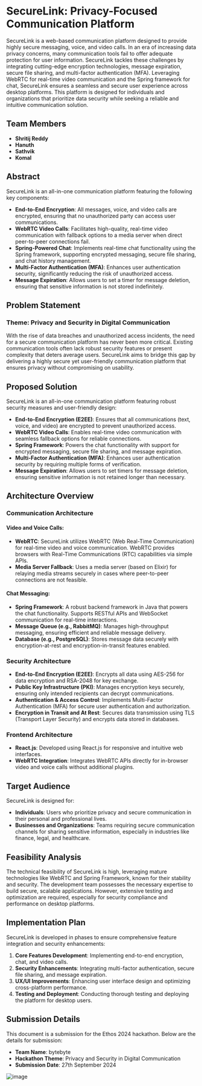 # SecureLink: Privacy-Focused Communication Platform

SecureLink is a web-based communication platform designed to provide highly secure messaging, voice, and video calls. In an era of increasing data privacy concerns, many communication tools fail to offer adequate protection for user information. SecureLink tackles these challenges by integrating cutting-edge encryption technologies, message expiration, secure file sharing, and multi-factor authentication (MFA). Leveraging WebRTC for real-time video communication and the Spring framework for chat, SecureLink ensures a seamless and secure user experience across desktop platforms. This platform is designed for individuals and organizations that prioritize data security while seeking a reliable and intuitive communication solution.

## Team Members

- **Shritij Reddy**
- **Hanuth** 
- **Sathvik** 
- **Komal**

## Abstract

SecureLink is an all-in-one communication platform featuring the following key components:

- **End-to-End Encryption**: All messages, voice, and video calls are encrypted, ensuring that no unauthorized party can access user communications.
- **WebRTC Video Calls**: Facilitates high-quality, real-time video communication with fallback options to a media server when direct peer-to-peer connections fail.
- **Spring-Powered Chat**: Implements real-time chat functionality using the Spring framework, supporting encrypted messaging, secure file sharing, and chat history management.
- **Multi-Factor Authentication (MFA)**: Enhances user authentication security, significantly reducing the risk of unauthorized access.
- **Message Expiration**: Allows users to set a timer for message deletion, ensuring that sensitive information is not stored indefinitely.

## Problem Statement

### Theme: Privacy and Security in Digital Communication

With the rise of data breaches and unauthorized access incidents, the need for a secure communication platform has never been more critical. Existing communication tools often lack robust security features or present complexity that deters average users. SecureLink aims to bridge this gap by delivering a highly secure yet user-friendly communication platform that ensures privacy without compromising on usability.

## Proposed Solution

SecureLink is an all-in-one communication platform featuring robust security measures and user-friendly design:

- **End-to-End Encryption (E2EE)**: Ensures that all communications (text, voice, and video) are encrypted to prevent unauthorized access.
- **WebRTC Video Calls**: Enables real-time video communication with seamless fallback options for reliable connections.
- **Spring Framework**: Powers the chat functionality with support for encrypted messaging, secure file sharing, and message expiration.
- **Multi-Factor Authentication (MFA)**: Enhances user authentication security by requiring multiple forms of verification.
- **Message Expiration**: Allows users to set timers for message deletion, ensuring sensitive information is not retained longer than necessary.

## Architecture Overview

### Communication Architecture

#### Video and Voice Calls:

- **WebRTC**: SecureLink utilizes WebRTC (Web Real-Time Communication) for real-time video and voice communication. WebRTC provides browsers with Real-Time Communications (RTC) capabilities via simple APIs.
- **Media Server Fallback**: Uses a media server (based on Elixir) for relaying media streams securely in cases where peer-to-peer connections are not feasible.

#### Chat Messaging:

- **Spring Framework**: A robust backend framework in Java that powers the chat functionality. Supports RESTful APIs and WebSocket communication for real-time interactions.
- **Message Queue (e.g., RabbitMQ)**: Manages high-throughput messaging, ensuring efficient and reliable message delivery.
- **Database (e.g., PostgreSQL)**: Stores message data securely with encryption-at-rest and encryption-in-transit features enabled.

### Security Architecture

- **End-to-End Encryption (E2EE)**: Encrypts all data using AES-256 for data encryption and RSA-2048 for key exchange.
- **Public Key Infrastructure (PKI)**: Manages encryption keys securely, ensuring only intended recipients can decrypt communications.
- **Authentication & Access Control**: Implements Multi-Factor Authentication (MFA) for secure user authentication and authorization.
- **Encryption in Transit and At Rest**: Secures data transmission using TLS (Transport Layer Security) and encrypts data stored in databases.

### Frontend Architecture

- **React.js**: Developed using React.js for responsive and intuitive web interfaces.
- **WebRTC Integration**: Integrates WebRTC APIs directly for in-browser video and voice calls without additional plugins.

## Target Audience

SecureLink is designed for:

- **Individuals**: Users who prioritize privacy and secure communication in their personal and professional lives.
- **Businesses and Organizations**: Teams requiring secure communication channels for sharing sensitive information, especially in industries like finance, legal, and healthcare.

## Feasibility Analysis

The technical feasibility of SecureLink is high, leveraging mature technologies like WebRTC and Spring Framework, known for their stability and security. The development team possesses the necessary expertise to build secure, scalable applications. However, extensive testing and optimization are required, especially for security compliance and performance on desktop platforms.

## Implementation Plan

SecureLink is developed in phases to ensure comprehensive feature integration and security enhancements:

1. **Core Features Development**: Implementing end-to-end encryption, chat, and video calls.
2. **Security Enhancements**: Integrating multi-factor authentication, secure file sharing, and message expiration.
3. **UX/UI Improvements**: Enhancing user interface design and optimizing cross-platform performance.
4. **Testing and Deployment**: Conducting thorough testing and deploying the platform for desktop users.

## Submission Details

This document is a submission for the Ethos 2024 hackathon. Below are the details for submission:

- **Team Name**: bytebyte
- **Hackathon Theme**: Privacy and Security in Digital Communication
- **Submission Date**: 27th September 2024

![image](https://github.com/user-attachments/assets/c6fd2598-3e10-4f17-9189-3f64dbcacdf3)

